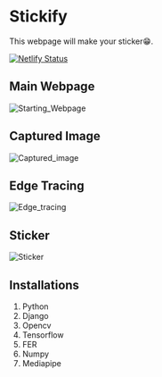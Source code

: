 # Stickify

This webpage will make your sticker😁.

[![Netlify Status](https://api.netlify.com/api/v1/badges/90b00b06-81d4-4451-b78e-021a780f152f/deploy-status)](https://app.netlify.com/sites/stickify09/deploys)


## Main Webpage

![Starting_Webpage](https://github.com/garvitchaudhary9/Stickify/blob/master/Website_Page1.jpeg)

## Captured Image

![Captured_image](https://github.com/garvitchaudhary9/Stickify/blob/master/Captured_Image.jpeg)

## Edge Tracing

![Edge_tracing](https://github.com/garvitchaudhary9/Stickify/blob/master/Edge_Drawing.jpeg)

## Sticker

![Sticker](https://github.com/garvitchaudhary9/Stickify/blob/master/Sticker.jpeg)

## Installations

1. Python
2. Django
3. Opencv
4. Tensorflow
5. FER
6. Numpy
7. Mediapipe

